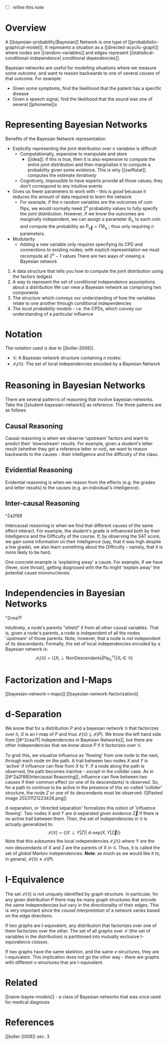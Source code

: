 - [ ] refine this note
# Overview
A [[bayesian-probability|Bayesian]] Network is one type of [[probabilistic-graphical-model]]. It represents a situation as a [[directed-acyclic-graph]] where nodes are [[random-variables]] and edges represent [[statistical-conditional-independence| conditional dependencies]].

Bayesian networks are useful for modelling situations where we measure some *outcome*, and want to reason backwards to one of several *causes* of that outcome. For example:
- Given some symptoms, find the likelihood that the patient has a specific disease
- Given a speech signal, find the likelihood that the sound was one of several [[phoneme]]s

# Representing Bayesian Networks
Benefits of the Bayesian Network representation
- Explicitly representing the joint distribution over $n$ variables is difficult
	- Computationally, expensive to manipulate and store
		- [[idea]]: if this is true, then it is also expensive to compute the entire joint distribution and then marginalize it to compute a probability given some evidence. This is why [[swiftstat]] computes the estimate *iteratively*
	- Cognitively, impossible to have experts provide all those values; they don't correspond to any intuitive events
- Gives us fewer parameters to work with - this is *good* because it reduces the amount of data required to *learn* the network
	- For example, if the $n$ random variables are the outcomes of coin flips, we would normally need $2^n$ probability values to fully specify the joint distribution. However, if we know the outcomes are marginally independent, we can assign a parameter $\theta_{x_i}$ to each coin and compute the probability as $P_{\vec{x}} = \Pi{\theta_{x_i}}$ ; thus only requiring $n$ parameters.
- Modularity
	- Adding a new variable only requires specifying its CPD and connections to existing nodes; with explicit representation we must recompute all $2^n-1$ values
There are two ways of viewing a Bayesian network
1. A data structure that tells you how to compute the joint distribution using the factors (edges)
2. A way to represent the set of conditional independence assumptions about a distribution
We can view a Bayesian network as comprising two components
1. The *structure* which conveys our understanding of how the variables relate to one another through conditional independencies
2. The *local probability models* - i.e. the CPDs, which convey our understanding of a particular influence
# Notation
The notation used is due to [[koller-2009]].
- $\mathcal{G}$: A Bayesian network structure containing $n$ nodes:
- $\mathcal{I}_l(\mathcal{G})$: The set of local independencies encoded by a Bayesian Network
# Reasoning in Bayesian Networks
There are several patterns of reasoning that involve bayesian networks. Take the [[student-bayesian-network]] as reference. The three patterns are as follows
## Causal Reasoning
Causal reasoning is when we observe 'upstream' factors and want to predict their 'downstream' results. For example, given a student's letter result (whether they got a reference letter or not), we want to reason backwards to the causes - their intelligence and the difficulty of the class.
## Evidential Reasoning
Evidential reasoning is when we reason from the effects (e.g. the grades and letter results) to the causes (e.g. an individual's intelligence).
## Inter-causal Reasoning

^2a2f88

Intercausal reasoning is when we find that different causes of the same effect interact. For example, the student's grade is influenced both by their Intelligence and the Difficulty of the course. If, by observing the SAT score, we gain some information on their Intelligence (say, that it was high despite a low grade), we also learn something about the Difficulty - namely, that it is more likely to be hard.

One concrete example is 'explaining away' a cause. For example, if we have {fever, sore throat}, getting diagnosed with the flu might 'explain away' the potential cause mononucleosis.
# Independencies in Bayesian Networks

^2cea7f

Intuitively, a node's parents "shield" it from all other causal variables. That is, given a node's parents, a node is independent of all the nodes 'upstream' of those parents. Note, however, that a node is *not* independent of its descendants. Formally, the set of local independencies encoded by a Bayesian network is:
$$
\mathcal{I}_l(\mathcal{G}) = \{(X_i\perp\text{NonDescendants}|\text{Pa}_{X_i}^{\mathcal{G}}) \vert X_i \in \mathcal{G}\}
$$
# Factorization and I-Maps
[[bayesian-network-i-maps]]
[[bayesian-network-factorization]]

# d-Separation
We know that for a distribution $P$ and a bayesian network $\mathcal{G}$ that factorizes over it, $G$ is an I-map of $P$ and thus $\mathcal{I}(\mathcal{G}) \subseteq \mathcal{I}(P)$. We know the left hand side from [[#^2cea7f| Independencies in Bayesian Networks]], but there are other independencies that we know about $P$ if it factorizes over $\mathcal{G}$.

To grok this, we visualize influence as 'flowing' from one node to the next, through each node on the path. A trail between two nodes $X$ and $Y$ is 'active' if influence can flow from $X$ to $Y$. If a node along the path is observed, the path becomes inactive - *except* in the collider case. As in [[#^2a2f88|Intercausal Reasoning]], influence can flow between two *causes* if their common effect (or one of its descendants) is observed. So, for a path to continue to be active in the presence of this so-called 'collider' structure, the node $Z$ or one of its descendants must be observed:
![[Pasted image 20231121223426.png]]

d-separation, or 'directed separation' formalizes this notion of 'influence flowing'. Two nodes $X$ and $Y$ are d-separated given evidence $\vec{Z}$ if there is no active trail between them. Then, the set of independencies in $\mathcal{G}$ is actually generalized to:
$$
	\mathcal{I}(\mathcal{G}) = \{(X \perp Y \vert Z) \vert \text{ d-sep}(X,Y \vert \vec{Z}) \}
$$
Note that this subsumes the local independencies $\mathcal{I_l}(\mathcal{G})$ where Y are the non-descendants of X and Z are the parents of X in $\mathcal{G}$. Thus, it is called the set of *global* Markov independencies. **Note**: as much as we would like it to, in general, $\mathcal{I}(\mathcal{G}) \neq \mathcal{I}(P)$.

# I-Equivalence
The set $\mathcal{I}(\mathcal{G})$ is not uniquely identified by graph structure. In particular, for any given distribution $P$ there may be many graph structures that encode the same independencies but vary in the directionality of their edges. This is very important since the *causal interpretation* of a network varies based on the edge directions.

If two graphs are I-equivalent, any distribution that factorizes over one of them factorizes over the other. The set of all graphs over $\mathcal{X}$ (the set of variables in the distribution) is partitioned into mutually exclusive I-equivalence *classes*. 

If two graphs have the same *skeleton*, and the same v-structures, they are I-equivalent. This implication does not go the other way - there are graphs with different v-structures that are I-equivalent.
# Related
[[naive-bayes-models]] - a class of Bayesian networks that was once used for medical diagnosis
# References
[[koller-2009]] sec. 3